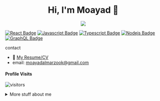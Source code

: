 
<h1 align="center">Hi, I'm Moayad 👋</h1>
<p align="center">
    <a href="https://www.linkedin.com/in/moayad-almarzook/"><img src="https://img.shields.io/badge/linkedin-%230177B5?style=flat&logo=linkedin&logoColor=white"/></a>
  </p>

[![React Badge](https://img.shields.io/badge/-React-61DBFB?style=for-the-badge&labelColor=black&logo=react&logoColor=61DBFB)](#) [![Javascript Badge](https://img.shields.io/badge/-Javascript-F0DB4F?style=for-the-badge&labelColor=black&logo=javascript&logoColor=F0DB4F)](#) [![Typescript Badge](https://img.shields.io/badge/-Typescript-007acc?style=for-the-badge&labelColor=black&logo=typescript&logoColor=007acc)](#) [![Nodejs Badge](https://img.shields.io/badge/-Nodejs-3C873A?style=for-the-badge&labelColor=black&logo=node.js&logoColor=3C873A)](#) [![GraphQL Badge](https://img.shields.io/badge/-GraphQl-e535ab?style=for-the-badge&labelColor=black&logo=node.js&logoColor=e535ab)](#)

contact
- :paperclip: [My Resume/CV](https://github.com/moayadalmarzook/moayadalmarzook/moayad_almarzook_CV23.pdf)
- email: moayadalmarzook@gmail.com


#### Profile Visits 

![visitors](https://visitor-badge.glitch.me/badge?page_id=moayadalmarzook.moayadalmarzook)

<details>
<summary>
  More stuff about me
</summary>

<br >
masters degree in software engineering from university of scranton <br>
bachelor degree in information technology from prince muhammed university<br>
</details>

